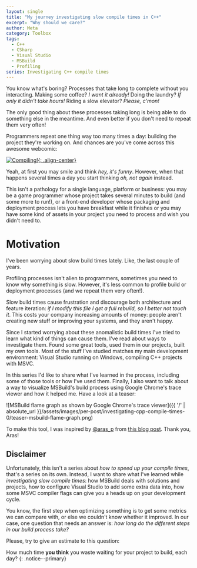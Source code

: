 ```yaml
---
layout: single
title: "My journey investigating slow compile times in C++"
excerpt: "Why should we care?"
author: Meta
category: Toolbox
tags:
  - C++
  - CSharp
  - Visual Studio
  - MSBuild
  - Profiling
series: Investigating C++ compile times
---
```


You know what's boring? Processes that take long to complete without you interacting. Making some coffee? *I want it already!* Doing the laundry? *If only it didn't take hours!* Riding a slow elevator? *Please, c'mon!*

The only good thing about these processes taking long is being able to do something else in the meantime. And even better if you don't need to repeat them very often!

Programmers repeat one thing way too many times a day: building the project they're working on. And chances are you've come across this awesome webcomic:

[![Compiling!](https://imgs.xkcd.com/comics/compiling.png "Compiling!"){: .align-center}](https://xkcd.com/303/)

Yeah, at first you may smile and think *hey, it's funny*. However, when that happens several times a day you start thinking *oh, not again* instead.

This isn't a pathology for a single language, platform or business: you may be a game programmer whose project takes several minutes to build (and some more to run!), or a front-end developer whose packaging and deployment process lets you have breakfast while it finishes or you may have some kind of assets in your project you need to process and wish you didn't need to.

# Motivation

I've been worrying about slow build times lately. Like, the last couple of years.

Profiling processes isn't alien to programmers, sometimes you need to know why something is slow. However, it's less common to profile build or deployment processes (and we repeat them very often!).

Slow build times cause frustration and discourage both architecture and feature iteration: *if I modify this file I get a full rebuild, so I better not touch it*. This costs your company increasing amounts of money: people aren't creating new stuff or improving your systems, and they aren't happy.

Since I started worrying about these anomalistic build times I've tried to learn what kind of things can cause them. I've read about ways to investigate them. Found some great tools, used them in our projects, built my own tools. Most of the stuff I've studied matches my main development environment: Visual Studio running on Windows, compiling C++ projects with MSVC.

In this series I'd like to share what I've learned in the process, including some of those tools or how I've used them. Finally, I also want to talk about a way to visualize MSBuild's build process using Google Chrome's trace viewer and how it helped me. Have a look at a teaser:

![MSBuild flame graph as shown by Google Chrome's trace viewer]({{ '/' | absolute_url }}/assets/images/per-post/investigating-cpp-compile-times-0/teaser-msbuild-flame-graph.png)

To make this tool, I was inspired by [@aras_p](https://twitter.com/aras_p) from [this blog post](https://aras-p.info/blog/2019/01/16/time-trace-timeline-flame-chart-profiler-for-Clang/). Thank you, Aras!

## Disclaimer

Unfortunately, this isn't a series about *how to speed up your compile times*, that's a series on its own. Instead, I want to share what I've learned while *investigating slow compile times*: how MSBuild deals with solutions and projects, how to configure Visual Studio to add some extra data into, how some MSVC compiler flags can give you a heads up on your development cycle.

You know, the first step when optimizing something is to get some metrics we can compare with, or else we couldn't know whether it improved. In our case, one question that needs an answer is: *how long do the different steps in our build process take?*

Please, try to give an estimate to this question:

How much time **you think** you waste waiting for your project to build, each day?
{: .notice--primary}
